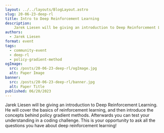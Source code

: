 ```yaml
---
layout: ../../layouts/BlogLayout.astro
slug: 20-06-23-deep-rl
title: Intro to Deep Reinforcement Learning
description: 
    Jarek Liesen will be giving an introduction to Deep Reinforcement Learning. He will cover the basics of deep reinforcement learning, and then focus on the policy gradient method. 
authors:
  - Jarek Liesen
format: event
tags:
  - community-event
  - deep-rl
  - policy-gradient-method
ogImage: 
  src: /posts/20-06-23-deep-rl/ogImage.jpg
  alt: Paper Image
banner: 
  src: /posts/20-06-23-deep-rl/banner.jpg
  alt: Paper Title
published: 06/20/2023
---
```

Jarek Liesen will be giving an introduction to Deep Reinforcement Learning. He will cover the basics of reinforcement learning, and then introduce the concepts behind policy gradient methods. Afterwards you can test your understanding in a coding challenge. This is your opportunity to ask all the questions you have about deep reinforcement learning! 
